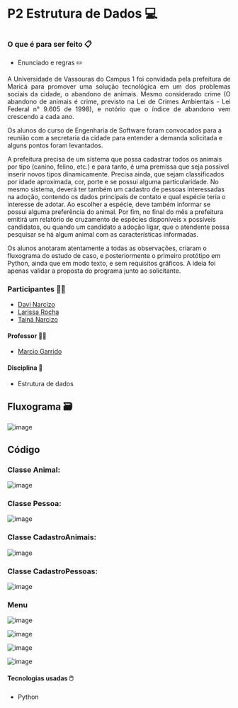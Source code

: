 # P2 Estrutura de Dados :computer:

##

### O que é para ser feito :clipboard:

- Enunciado e regras :pencil2:

<p align="justify">A Universidade de Vassouras do Campus 1 foi convidada pela prefeitura de Maricá para promover uma solução tecnológica em um dos problemas sociais da cidade, o abandono de animais. Mesmo considerado crime (O abandono de animais é crime, previsto na Lei de Crimes Ambientais - Lei Federal n° 9.605 de 1998), e notório que o índice de abandono vem crescendo a cada ano.

Os alunos do curso de Engenharia de Software foram convocados para a reunião com a secretaria da cidade para entender a demanda solicitada e alguns pontos foram levantados.

A prefeitura precisa de um sistema que possa cadastrar todos os animais por tipo (canino, felino, etc.) e para tanto, é uma premissa que seja possível inserir novos tipos dinamicamente. Precisa ainda, que sejam classificados por idade aproximada, cor, porte e se possui alguma particularidade. No mesmo sistema, deverá ter também um cadastro de pessoas interessadas na adoção, contendo os dados principais de contato e qual espécie teria o interesse de adotar. Ao escolher a espécie, deve também informar se possui alguma preferência do animal. Por fim, no final do mês a prefeitura emitirá um relatório de cruzamento de espécies disponíveis x possíveis candidatos, ou quando um candidato a adoção ligar, que o atendente possa pesquisar se há algum animal com as características informadas.

Os alunos anotaram atentamente a todas as observações, criaram o fluxograma do estudo de caso, e posteriormente o primeiro protótipo em Python, ainda que em modo texto, e sem requisitos gráficos. A ideia foi apenas validar a proposta do programa junto ao solicitante.</p>

### Participantes :technologist:

- [Davi Narcizo](https://github.com/davi1443)
- [Larissa Rocha](https://github.com/roclari)
- [Tainá Narcizo](https://github.com/tcantunes)

#### Professor :man_teacher:

- [Marcio Garrido](https://github.com/marciogarridoLaCop)

#### Disciplina :book:

- Estrutura de dados 

## Fluxograma :card_file_box:

![image](https://github.com/tcantunes/P2-Estrutura-de-dados/assets/98750360/4f003ee0-09b4-4220-a9c9-501fd23b9940)

## Código

### Classe Animal:

![image](https://github.com/tcantunes/P2-Estrutura-de-dados/assets/103459242/b86671b4-d5d6-45a9-b4a9-c1b16038fbf8)

### Classe Pessoa:

![image](https://github.com/tcantunes/P2-Estrutura-de-dados/assets/103459242/a7de5877-aa96-4900-97c3-d0045a107133)

### Classe CadastroAnimais:

![image](https://github.com/tcantunes/P2-Estrutura-de-dados/assets/103459242/5a6619a0-665d-433e-8182-633e4e33ac5d)

### Classe CadastroPessoas:

![image](https://github.com/tcantunes/P2-Estrutura-de-dados/assets/103459242/78c9bd7b-941a-4d8d-aeb7-177e9e3408b9)

### Menu

![image](https://github.com/tcantunes/P2-Estrutura-de-dados/assets/103459242/577b8f73-c6b5-41a6-8693-e588808fa0f1)

![image](https://github.com/tcantunes/P2-Estrutura-de-dados/assets/103459242/8af4a939-3694-4e57-99f0-19da7328ebd3)

![image](https://github.com/tcantunes/P2-Estrutura-de-dados/assets/103459242/8654d136-c7e3-4124-b4b4-eb7e1d8947f3)

![image](https://github.com/tcantunes/P2-Estrutura-de-dados/assets/103459242/6d125dc7-8a09-439c-97b7-419f67fa48a0)

#### Tecnologias usadas :computer_mouse:

- Python

  
